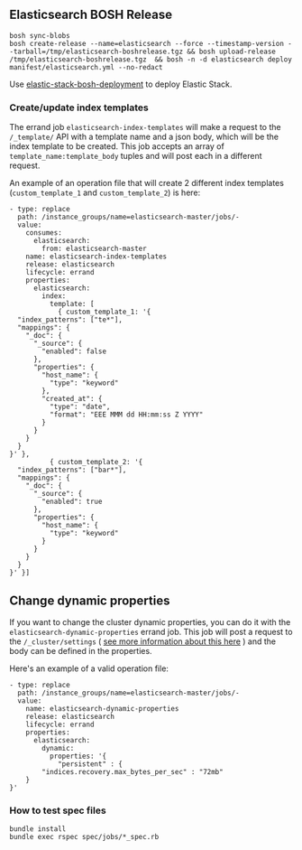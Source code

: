## Elasticsearch BOSH Release

```
bosh sync-blobs
bosh create-release --name=elasticsearch --force --timestamp-version --tarball=/tmp/elasticsearch-boshrelease.tgz && bosh upload-release /tmp/elasticsearch-boshrelease.tgz  && bosh -n -d elasticsearch deploy manifest/elasticsearch.yml --no-redact
```

Use [elastic-stack-bosh-deployment](https://github.com/bosh-elastic-stack/elastic-stack-bosh-deployment) to deploy Elastic Stack.


### Create/update index templates

The errand job `elasticsearch-index-templates` will make a request to the `/_template/` API with a template name and a
json body, which will be the index template to be created.
This job accepts an array of `template_name:template_body` tuples and will post each in a different request.

An example of an operation file that will create 2 different index templates (`custom_template_1` and
`custom_template_2`) is here:

```
- type: replace
  path: /instance_groups/name=elasticsearch-master/jobs/-
  value:
    consumes:
      elasticsearch:
        from: elasticsearch-master
    name: elasticsearch-index-templates
    release: elasticsearch
    lifecycle: errand
    properties: 
      elasticsearch:
        index:
          template: [
            { custom_template_1: '{
  "index_patterns": ["te*"], 
  "mappings": { 
    "_doc": { 
      "_source": { 
        "enabled": false 
      }, 
      "properties": { 
        "host_name": { 
          "type": "keyword" 
        }, 
        "created_at": { 
          "type": "date", 
          "format": "EEE MMM dd HH:mm:ss Z YYYY" 
        } 
      } 
    } 
  } 
}' }, 
          { custom_template_2: '{
  "index_patterns": ["bar*"], 
  "mappings": { 
    "_doc": { 
      "_source": { 
        "enabled": true 
      }, 
      "properties": { 
        "host_name": { 
          "type": "keyword" 
        } 
      } 
    } 
  } 
}' }]
```

## Change dynamic properties

If you want to change the cluster dynamic properties, you can do it with the `elasticsearch-dynamic-properties` errand job.
This job will post a request to the `/_cluster/settings` ( [see more information about this here](https://www.elastic.co/guide/en/elasticsearch/reference/current/cluster-update-settings.html) ) and the body can be defined in the properties.

Here's an example of a valid operation file:
```
- type: replace
  path: /instance_groups/name=elasticsearch-master/jobs/-
  value:
    name: elasticsearch-dynamic-properties
    release: elasticsearch
    lifecycle: errand
    properties:
      elasticsearch:
        dynamic:
          properties: '{
            "persistent" : {
        "indices.recovery.max_bytes_per_sec" : "72mb"
    }
}'
```

### How to test spec files

```
bundle install
bundle exec rspec spec/jobs/*_spec.rb
```